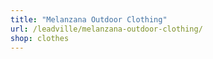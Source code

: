 ```yaml
---
title: "Melanzana Outdoor Clothing"
url: /leadville/melanzana-outdoor-clothing/
shop: clothes
---
```

